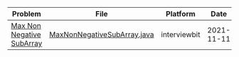 <!--TABLE_STARTS_HERE-->
| Problem                                                                                       | File                                                                                                                                        | Platform     | Date       | Tags   | Status    | Notes |
| --------------------------------------------------------------------------------------------- | ------------------------------------------------------------------------------------------------------------------------------------------- | ------------ | ---------- | ------ | --------- | ----- |
| [Max Non Negative SubArray](https://www.interviewbit.com/problems/max-non-negative-subarray/) | [MaxNonNegativeSubArray.java](src/main/java/competitive/programming/practice/platform/interviewbit/problem0001/MaxNonNegativeSubArray.java) | interviewbit | 2021-11-11 | `easy`,`array`,`google` | `pending` |       |
<!--TABLE_ENDS_HERE-->